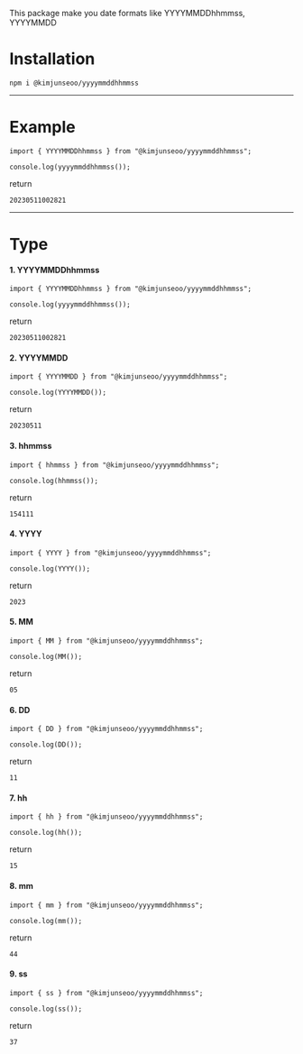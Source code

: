 This package make you date formats like YYYYMMDDhhmmss, YYYYMMDD

# Installation

```
npm i @kimjunseoo/yyyymmddhhmmss
```

---

# Example

```
import { YYYYMMDDhhmmss } from "@kimjunseoo/yyyymmddhhmmss";

console.log(yyyymmddhhmmss());
```

return

```
20230511002821
```

---

# Type

#### 1. YYYYMMDDhhmmss

```
import { YYYYMMDDhhmmss } from "@kimjunseoo/yyyymmddhhmmss";

console.log(yyyymmddhhmmss());
```

return

```
20230511002821
```

#### 2. YYYYMMDD

```
import { YYYYMMDD } from "@kimjunseoo/yyyymmddhhmmss";

console.log(YYYYMMDD());
```

return

```
20230511
```

#### 3. hhmmss

```
import { hhmmss } from "@kimjunseoo/yyyymmddhhmmss";

console.log(hhmmss());
```

return

```
154111
```

#### 4. YYYY

```
import { YYYY } from "@kimjunseoo/yyyymmddhhmmss";

console.log(YYYY());
```

return

```
2023
```

#### 5. MM

```
import { MM } from "@kimjunseoo/yyyymmddhhmmss";

console.log(MM());
```

return

```
05
```

#### 6. DD

```
import { DD } from "@kimjunseoo/yyyymmddhhmmss";

console.log(DD());
```

return

```
11
```

#### 7. hh

```
import { hh } from "@kimjunseoo/yyyymmddhhmmss";

console.log(hh());
```

return

```
15
```

#### 8. mm

```
import { mm } from "@kimjunseoo/yyyymmddhhmmss";

console.log(mm());
```

return

```
44
```

#### 9. ss

```
import { ss } from "@kimjunseoo/yyyymmddhhmmss";

console.log(ss());
```

return

```
37
```
